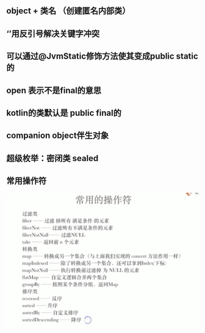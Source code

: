 ## object + 类名 （创建匿名内部类）
## ‘’用反引号解决关键字冲突
## 可以通过@JvmStatic修饰方法使其变成public static的
## open 表示不是final的意思
## kotlin的类默认是 public final的
## companion object伴生对象
## 超级枚举：密闭类  sealed

## 常用操作符
![0EAADB1CD78EAA5E73481533276AA6DD](/assets/0EAADB1CD78EAA5E73481533276AA6DD.png)
